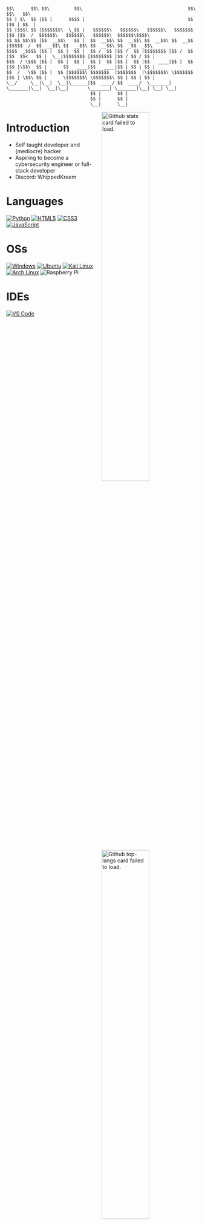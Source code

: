 
    $$\      $$\ $$\         $$\                                       $$\ $$\   $$\                                             
    $$ | $\  $$ |$$ |      $$$$ |                                      $$ |$$ | $$  |                                            
    $$ |$$$\ $$ |$$$$$$$\  \_$$ |   $$$$$$\   $$$$$$\   $$$$$$\   $$$$$$$ |$$ |$$  /  $$$$$$\   $$$$$$\   $$$$$$\  $$$$$$\$$$$\  
    $$ $$ $$\$$ |$$  __$$\   $$ |  $$  __$$\ $$  __$$\ $$  __$$\ $$  __$$ |$$$$$  /  $$  __$$\ $$  __$$\ $$  __$$\ $$  _$$  _$$\ 
    $$$$  _$$$$ |$$ |  $$ |  $$ |  $$ /  $$ |$$ /  $$ |$$$$$$$$ |$$ /  $$ |$$  $$<   $$ |  \__|$$$$$$$$ |$$$$$$$$ |$$ / $$ / $$ |
    $$$  / \$$$ |$$ |  $$ |  $$ |  $$ |  $$ |$$ |  $$ |$$   ____|$$ |  $$ |$$ |\$$\  $$ |      $$   ____|$$   ____|$$ | $$ | $$ |
    $$  /   \$$ |$$ |  $$ |$$$$$$\ $$$$$$$  |$$$$$$$  |\$$$$$$$\ \$$$$$$$ |$$ | \$$\ $$ |      \$$$$$$$\ \$$$$$$$\ $$ | $$ | $$ |
    \__/     \__|\__|  \__|\______|$$  ____/ $$  ____/  \_______| \_______|\__|  \__|\__|       \_______| \_______|\__| \__| \__|
                                   $$ |      $$ |                                                                                
                                   $$ |      $$ |                                                                                
                                   \__|      \__|                                                                                



<img width="50%" align="right" src="https://github-readme-stats.vercel.app/api?username=Wh1ppedKreem&include_all_commits=true&show_icons=true&hide_border=true&count_private=true&theme=tokyonight" alt="Github stats card failed to load.">
<img width="50%" align="right" src="https://github-readme-stats.vercel.app/api/top-langs/?username=Wh1ppedKreem&show_icons=true&hide_border=true&layout=compact&count_private=true&theme=tokyonight" alt="Github top-langs card failed to load.">
<img width="50%" align="right" src="https://streak-stats.demolab.com/?user=Wh1ppedKreem&hide_border=true&theme=tokyonight" alt="Github streaks card failed to load.">

# Introduction
- Self taught developer and (mediocre) hacker
- Aspiring to become a cybersecurity engineer or full-stack developer
- Discord: WhippedKreem

# Languages
[![Python](https://shields.io/badge/Python-FFD343?logo=python&logoColor=blue&style=for-the-badge)](https://python.org/)
[![HTML5](https://shields.io/badge/HTML-D84924?logo=html5&logoColor=white&style=for-the-badge)](https://html.spec.whatwg.org/multipage/)
[![CSS3](https://shields.io/badge/CSS-2449D8?logo=css3&logoColor=white&style=for-the-badge)](https://www.w3.org/TR/CSS/#css)
[![JavaScript](https://shields.io/badge/JavaScript-F0DC4E?logo=javascript&logoColor=black&style=for-the-badge)](https://www.ecma-international.org/publications-and-standards/standards/ecma-262/)

# OSs
[![Windows](https://shields.io/badge/Windows-0077DB?logo=windows&logoColor=white&style=for-the-badge)](https://www.microsoft.com/en-gb/windows?r=1)
[![Ubuntu](https://shields.io/badge/Ubuntu-E95420?logo=ubuntu&logoColor=white&style=for-the-badge)](https://ubuntu.com/)
[![Kali Linux](https://shields.io/badge/Kali%20Linux-367BF0?logo=kalilinux&logoColor=white&style=for-the-badge)](https://kali.org/)
[![Arch Linux](https://shields.io/badge/Arch%20Linux-333333?logo=archlinux&logoColor=0F94D2&style=for-the-badge)](https://archlinux.org/)
![Raspberry Pi](https://img.shields.io/badge/-RaspberryPi-C51A4A?style=for-the-badge&logo=Raspberry-Pi)

# IDEs
[![VS Code](https://shields.io/badge/VS%20Code-2C2C32?logo=visualstudiocode&logoColor=23A9F2&style=for-the-badge)](https://code.visualstudio.com/)
